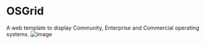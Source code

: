 # OSGrid
A web template to display Community, Enterprise and Commercial operating systems.
![image](https://github.com/MiguelCarino/OSGrid/assets/6355310/d4361e8d-bb85-4232-ae81-9ac3d0cfcf7b)
